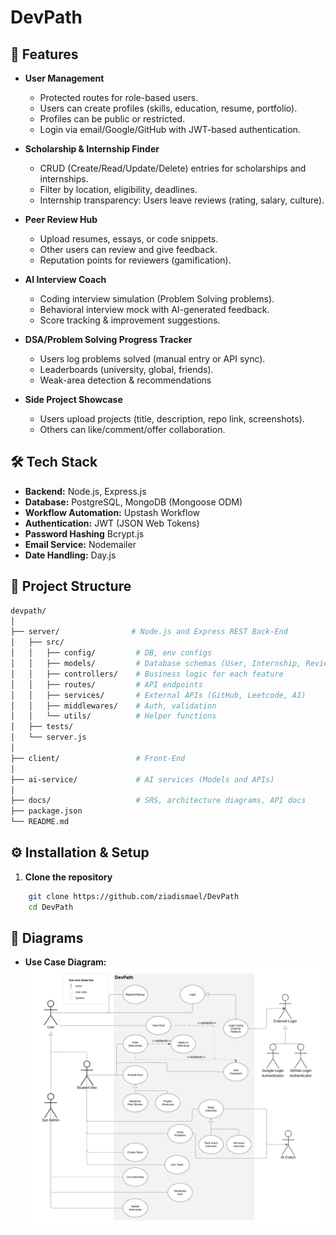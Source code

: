 # DevPath

## 📌 Features

- **User Management**
  - Protected routes for role-based users.
  -	Users can create profiles (skills, education, resume, portfolio).
  -	Profiles can be public or restricted.
  -	Login via email/Google/GitHub with JWT-based authentication.

- **Scholarship & Internship Finder**
  -	CRUD (Create/Read/Update/Delete) entries for scholarships and internships.
  -	Filter by location, eligibility, deadlines.
  -	Internship transparency: Users leave reviews (rating, salary, culture).

- **Peer Review Hub**
  - Upload resumes, essays, or code snippets.
  -	Other users can review and give feedback.
  -	Reputation points for reviewers (gamification).

- **AI Interview Coach**
  -	Coding interview simulation (Problem Solving problems).
  -	Behavioral interview mock with AI-generated feedback.
  -	Score tracking & improvement suggestions.

- **DSA/Problem Solving Progress Tracker**
  -	Users log problems solved (manual entry or API sync).
  -	Leaderboards (university, global, friends).
  -	Weak-area detection & recommendations

- **Side Project Showcase**
  -	Users upload projects (title, description, repo link, screenshots).
  -	Others can like/comment/offer collaboration.



## 🛠️ Tech Stack

- **Backend:** Node.js, Express.js
- **Database:** PostgreSQL, MongoDB (Mongoose ODM)
- **Workflow Automation:** Upstash Workflow
- **Authentication:** JWT (JSON Web Tokens)
- **Password Hashing** Bcrypt.js
- **Email Service:** Nodemailer
- **Date Handling:** Day.js


## 📂 Project Structure

```bash
devpath/
│
├── server/                # Node.js and Express REST Back-End
│   ├── src/
│   │   ├── config/         # DB, env configs
│   │   ├── models/         # Database schemas (User, Internship, Review, etc.)
│   │   ├── controllers/    # Business logic for each feature
│   │   ├── routes/         # API endpoints
│   │   ├── services/       # External APIs (GitHub, Leetcode, AI)
│   │   ├── middlewares/    # Auth, validation
│   │   └── utils/          # Helper functions
│   ├── tests/
│   └── server.js
│
├── client/                 # Front-End               
│
├── ai-service/             # AI services (Models and APIs)
│
├── docs/                   # SRS, architecture diagrams, API docs
├── package.json 
└── README.md

```

## ⚙️ Installation & Setup

1. **Clone the repository**
```bash
    git clone https://github.com/ziadismael/DevPath
    cd DevPath
```

## 📝 Diagrams
- **Use Case Diagram:**
![Use Case Diagram](docs/DevPath%20Use%20Case%20Diagram.png)
